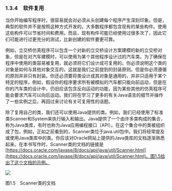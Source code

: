    

### 1.3.4　软件复用

当你开始编写程序时，很容易就会对必须从头创建每个程序产生深刻印象。但是，典型的软件并不是按照这种方式开发的。大多数程序都包含现有的某些构件。使用这些构件可以节省时间和费用。而且，现有构件可能已经使用过很多次了，因此它们可能进行过更充分的测试，比新创建的软件要更可靠。

例如，立交桥仿真程序可以包含一个对新的立交桥设计方案建模的新的立交桥对象，但是在对汽车建模时，可以使用为某个其他程序设计过的汽车类。为了确保在程序中使用的类容易被复用，就必须将它们设计成可复用的。你必须说明这个类的对象是如何与其他对象交互的，这就是我们之前提到的封装原则。但是你必须遵循的原则并非只有封装。你还必须要将类设计成其对象是通用的，并非只适用于某个特定的程序。例如，假设你的程序要求所有被模拟的汽车都只能向前运动，但是在你的汽车类的设计中，仍旧应该包含反向运动的功能，因为某些其他的仿真程序可能会要求汽车可以向后运动。我们将在学习了更多的有关Java语言的细节并操作了一些实例之后，再回过来讨论有关可复用性的话题。

除了复用自己的类，我们还可以使用Java提供的类。例如，我们已经使用了标准类Scanner和System来执行输入和输出。Java提供了一个由许多类构成的集合，称为Java类库，有时也称为Java应用编程接口（API）。在这个集合中的类被组织成了包，例如，正如之前看到的，Scanner类位于java.util包中。我们将经常提及或使用Java类库中的类。你应该对Oracle网站上提供的Java类库的文档逐渐熟悉起来。在本书写作时，Scanner类的文档的链接是[https://docs.oracle.com/javase/8/docs/api/java/util/Scanner.html](https://docs.oracle.com/javase/8/docs/api/java/util/Scanner.html)。图1.5给出了这个文档的示例。

![](0-Assets/Epubook/程序员编程语言经典合集（计算机科学丛书5册套装），javapython编程语言含经典教材龙书《编译原理》%20(Bruce%20Eckel%20%20Alfred%20V.%20Aho%20%20Monica%20S.%20Lam%20etc.)%20(Z-Library)/images/image09465.jpeg)

图1.5　Scanner类的文档